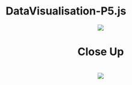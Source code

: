# DataVisualisation-P5.js
<div align="center">
  <img src="https://user-images.githubusercontent.com/99216210/227668057-1f40a5f1-f23a-49d6-9f5f-5b4ebde0ac99.png">
  <h1>Close Up<h1/>
  <img src="https://user-images.githubusercontent.com/99216210/227667869-5145476f-5597-4366-992e-0f96b9764354.png">
</div>
